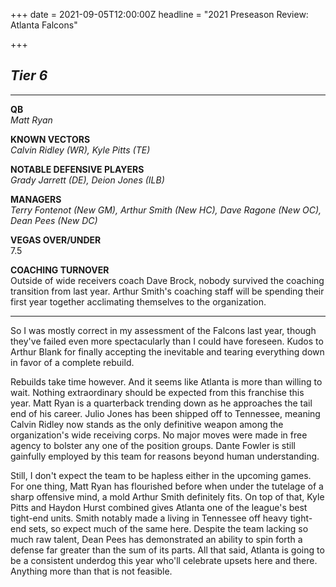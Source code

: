 +++
date = 2021-09-05T12:00:00Z
headline = "2021 Preseason Review: Atlanta Falcons"

+++
## _Tier 6_

***

**QB**  
_Matt Ryan_

**KNOWN VECTORS**  
_Calvin Ridley (WR), Kyle Pitts (TE)_

**NOTABLE DEFENSIVE PLAYERS**  
_Grady Jarrett (DE), Deion Jones (ILB)_

**MANAGERS**  
_Terry Fontenot (New GM), Arthur Smith (New HC), Dave Ragone (New OC), Dean Pees (New DC)_

**VEGAS OVER/UNDER**  
7\.5

**COACHING TURNOVER**  
Outside of wide receivers coach Dave Brock, nobody survived the coaching transition from last year. Arthur Smith's coaching staff will be spending their first year together acclimating themselves to the organization.

***

So I was mostly correct in my assessment of the Falcons last year, though they've failed even more spectacularly than I could have foreseen. Kudos to Arthur Blank for finally accepting the inevitable and tearing everything down in favor of a complete rebuild.

Rebuilds take time however. And it seems like Atlanta is more than willing to wait. Nothing extraordinary should be expected from this franchise this year. Matt Ryan is a quarterback trending down as he approaches the tail end of his career. Julio Jones has been shipped off to Tennessee, meaning Calvin Ridley now stands as the only definitive weapon among the organization's wide receiving corps. No major moves were made in free agency to bolster any one of the position groups. Dante Fowler is still gainfully employed by this team for reasons beyond human understanding.

Still, I don't expect the team to be hapless either in the upcoming games. For one thing, Matt Ryan has flourished before when under the tutelage of a sharp offensive mind, a mold Arthur Smith definitely fits. On top of that, Kyle Pitts and Haydon Hurst combined gives Atlanta one of the league's best tight-end units. Smith notably made a living in Tennessee off heavy tight-end sets, so expect much of the same here. Despite the team lacking so much raw talent, Dean Pees has demonstrated an ability to spin forth a defense far greater than the sum of its parts. All that said, Atlanta is going to be a consistent underdog this year who'll celebrate upsets here and there. Anything more than that is not feasible.